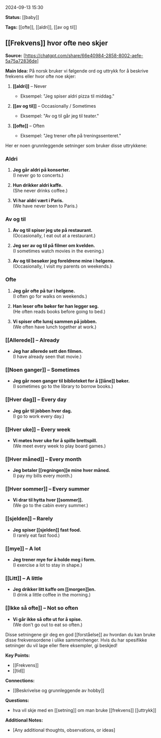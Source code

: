 2024-09-13 15:30

**Status:** [[baby]]

**Tags:** [[ofte]], [[aldri]], [[av og til]]

## [[Frekvens]] hvor ofte neo skjer



**Source:** [https://chatgpt.com/share/66e40984-2858-8002-aefe-5a75a72836de]

**Main Idea:** 
På norsk bruker vi følgende ord og uttrykk for å beskrive frekvens eller hvor ofte noe skjer:

1. **[[aldri]]** – Never  
   - Eksempel: "Jeg spiser aldri pizza til middag."

2. **[[av og til]]** – Occasionally / Sometimes  
   - Eksempel: "Av og til går jeg til teater."

3. **[[ofte]]** – Often  
   - Eksempel: "Jeg trener ofte på treningssenteret."

Her er noen grunnleggende setninger som bruker disse uttrykkene:

### Aldri
1. **Jeg går aldri på konserter.**  
   (I never go to concerts.)

2. **Hun drikker aldri kaffe.**  
   (She never drinks coffee.)

3. **Vi har aldri vært i Paris.**  
   (We have never been to Paris.)

### Av og til
1. **Av og til spiser jeg ute på restaurant.**  
   (Occasionally, I eat out at a restaurant.)

2. **Jeg ser av og til på filmer om kvelden.**  
   (I sometimes watch movies in the evening.)

3. **Av og til besøker jeg foreldrene mine i helgene.**  
   (Occasionally, I visit my parents on weekends.)

### Ofte
1. **Jeg går ofte på tur i helgene.**  
   (I often go for walks on weekends.)

2. **Han leser ofte bøker før han legger seg.**  
   (He often reads books before going to bed.)

3. **Vi spiser ofte lunsj sammen på jobben.**  
   (We often have lunch together at work.)

### **[[Allerede]]** – Already

- **Jeg har allerede sett den filmen.**  
    (I have already seen that movie.)

### **[[Noen ganger]]** – Sometimes

- **Jeg går noen ganger til biblioteket for å [[låne]] bøker.**  
    (I sometimes go to the library to borrow books.)

### **[[Hver dag]]** – Every day

- **Jeg går til jobben hver dag.**  
    (I go to work every day.)

### **[[Hver uke]]** – Every week

- **Vi møtes hver uke for å spille brettspill.**  
    (We meet every week to play board games.)

### **[[Hver måned]]** – Every month

- **Jeg betaler [[regningen]]e mine hver måned.**  
    (I pay my bills every month.)

### **[[Hver sommer]]** – Every summer

- **Vi drar til hytta hver [[sommer]].**  
    (We go to the cabin every summer.)

### **[[sjelden]]** – Rarely

- **Jeg spiser [[sjelden]] fast food.**  
    (I rarely eat fast food.)

### **[[mye]]** – A lot

- **Jeg trener mye for å holde meg i form.**  
    (I exercise a lot to stay in shape.)

### **[[Litt]]** – A little

- **Jeg drikker litt kaffe om [[morgen]]en.**  
    (I drink a little coffee in the morning.)

### **[[Ikke så ofte]]** – Not so often

- **Vi går ikke så ofte ut for å spise.**  
    (We don’t go out to eat so often.)

Disse setningene gir deg en god [[forståelse]] av hvordan du kan bruke disse frekvensordene i ulike sammenhenger. Hvis du har spesifikke setninger du vil lage eller flere eksempler, gi beskjed!

**Key Points:**

- [[Frekvens]]
- [[tid]]

**Connections:**

- [[Beskrivelse og grunnleggende av hobby]]

**Questions:**

- hva vil skje med en [[setning]] om man bruke [[frekvens]] [[uttrykk]]

**Additional Notes:**

- [Any additional thoughts, observations, or ideas]
